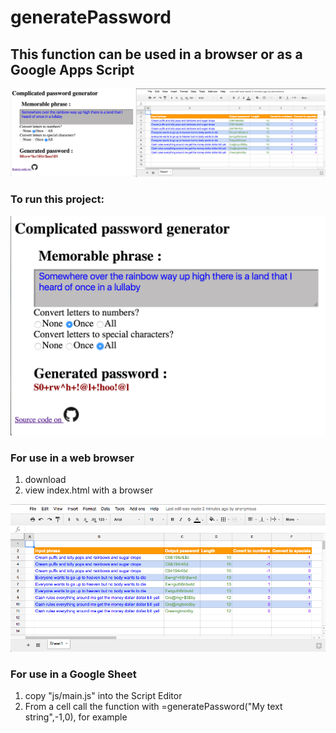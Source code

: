 # generatePassword
## This function can be used in a browser or as a Google Apps Script
![Screenshots](/img/web-and-sheet-screens.png?raw=true "Uses")

### To run this project:

![Screenshots](/img/web-screen.png?raw=true "Web used")
### For use in a web browser
1. download
2. view index.html with a browser

![Screenshots](/img/sheet-screen.png?raw=true "Google Sheet used")
### For use in a Google Sheet 
1. copy "js/main.js" into the Script Editor
2. From a cell call the function with =generatePassword("My text string",-1,0), for example